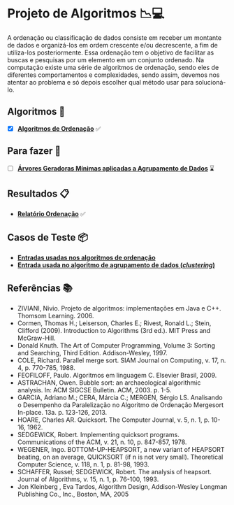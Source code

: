 # Projeto de Algoritmos :chart_with_downwards_trend::computer:

A ordenação ou classificação de dados consiste em receber um montante de dados e organizá-los em ordem crescente e/ou decrescente, a fim de utiliza-los posteriormente. Essa ordenação tem o objetivo de facilitar as buscas e pesquisas por um elemento em um conjunto ordenado. Na computação existe uma série de algoritmos de ordenação, sendo eles de diferentes comportamentos e complexidades, sendo assim, devemos nos atentar ao problema e só depois escolher qual método usar para solucioná-lo.

## Algoritmos :pushpin:

- [x] **[Algoritmos de Ordenação](./Ordenação)** :white_check_mark:
## Para fazer :pencil:
- [ ] **[Árvores Geradoras Mínimas aplicadas a Agrupamento de Dados](./Clustering)** :hourglass:
## Resultados :clipboard:

- **[Relatório Ordenação](./RelatórioOrdenação.pdf)** :white_check_mark:

## Casos de Teste :package:

- **[Entradas usadas nos algoritmos de ordenação](https://drive.google.com/drive/folders/1mhMAqrBD70402xWa8RT5XtyUza5q-ozY)**
- **[Entrada usada no algoritmo de agrupamento de dados (*clustering*)](https://drive.google.com/file/d/19ELrq7mZbksrEBWesXQltkcS1JyMO2v4/view)**

## Referências :books:

- ZIVIANI, Nivio. Projeto de algoritmos: implementações em Java e C++. Thomsom Learning. 2006.
- Cormen, Thomas H.; Leiserson, Charles E.; Rivest, Ronald L.; Stein, Clifford (2009). Introduction to Algorithms (3rd ed.). MIT Press and McGraw-Hill.
- Donald Knuth. The Art of Computer Programming, Volume 3: Sorting and Searching, Third Edition. Addison-Wesley, 1997.
- COLE, Richard. Parallel merge sort. SIAM Journal on Computing, v. 17, n. 4, p. 770-785, 1988.
- FEOFILOFF, Paulo. Algoritmos em linguagem C. Elsevier Brasil, 2009.
- ASTRACHAN, Owen. Bubble sort: an archaeological algorithmic analysis. In: ACM SIGCSE Bulletin. ACM, 2003. p. 1-5.
- GARCIA, Adriano M.; CERA, Márcia C.; MERGEN, Sérgio LS. Analisando o Desempenho da Paralelização no Algoritmo de Ordenação Mergesort In-place. 13a. p. 123-126, 2013.
- HOARE, Charles AR. Quicksort. The Computer Journal, v. 5, n. 1, p. 10-16, 1962.
- SEDGEWICK, Robert. Implementing quicksort programs. Communications of the ACM, v. 21, n. 10, p. 847-857, 1978.
- WEGENER, Ingo. BOTTOM-UP-HEAPSORT, a new variant of HEAPSORT beating, on an average, QUICKSORT (if n is not very small). Theoretical Computer Science, v. 118, n. 1, p. 81-98, 1993.
- SCHAFFER, Russel; SEDGEWICK, Robert. The analysis of heapsort. Journal of Algorithms, v. 15, n. 1, p. 76-100, 1993.
- Jon Kleinberg , Eva Tardos, Algorithm Design, Addison-Wesley Longman Publishing Co., Inc., Boston, MA, 2005
